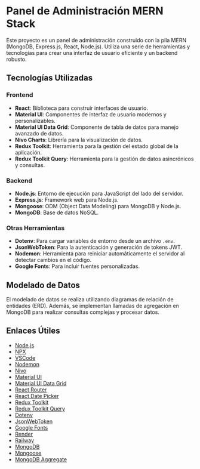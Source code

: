 # Panel de Administración MERN Stack

Este proyecto es un panel de administración construido con la pila MERN (MongoDB, Express.js, React, Node.js). Utiliza una serie de herramientas y tecnologías para crear una interfaz de usuario eficiente y un backend robusto.

## Tecnologías Utilizadas

### Frontend

- **React**: Biblioteca para construir interfaces de usuario.
- **Material UI**: Componentes de interfaz de usuario modernos y personalizables.
- **Material UI Data Grid**: Componente de tabla de datos para manejo avanzado de datos.
- **Nivo Charts**: Librería para la visualización de datos.
- **Redux Toolkit**: Herramienta para la gestión del estado global de la aplicación.
- **Redux Toolkit Query**: Herramienta para la gestión de datos asincrónicos y consultas.

### Backend

- **Node.js**: Entorno de ejecución para JavaScript del lado del servidor.
- **Express.js**: Framework web para Node.js.
- **Mongoose**: ODM (Object Data Modeling) para MongoDB y Node.js.
- **MongoDB**: Base de datos NoSQL.

### Otras Herramientas

- **Dotenv**: Para cargar variables de entorno desde un archivo `.env`.
- **JsonWebToken**: Para la autenticación y generación de tokens JWT.
- **Nodemon**: Herramienta para reiniciar automáticamente el servidor al detectar cambios en el código.
- **Google Fonts**: Para incluir fuentes personalizadas.

## Modelado de Datos

El modelado de datos se realiza utilizando diagramas de relación de entidades (ERD). Además, se implementan llamadas de agregación en MongoDB para realizar consultas complejas y procesar datos.

## Enlaces Útiles

- [Node.js](https://nodejs.org/en/download/)
- [NPX](https://www.npmjs.com/package/npx)
- [VSCode](https://code.visualstudio.com/download)
- [Nodemon](https://github.com/remy/nodemon)
- [Nivo](https://nivo.rocks/)
- [Material UI](https://mui.com/material-ui/getting-started/overview/)
- [Material UI Data Grid](https://mui.com/x/react-data-grid/)
- [React Router](https://reactrouter.com/en/v6.3.0/getting-started/overview/)
- [React Date Picker](https://reactdatepicker.com/)
- [Redux Toolkit](https://redux-toolkit.js.org/introduction/getting-started)
- [Redux Toolkit Query](https://redux-toolkit.js.org/rtk-query/overview)
- [Dotenv](https://github.com/motdotla/dotenv)
- [JsonWebToken](https://github.com/auth0/node-jsonwebtoken)
- [Google Fonts](https://fonts.google.com/)
- [Render](https://render.com/)
- [Railway](https://railway.app/)
- [MongoDB](https://www.mongodb.com/)
- [Mongoose](https://github.com/Automattic/mongoose)
- [MongoDB Aggregate](https://www.mongodb.com/docs/manual/reference/operator/aggregation/)

